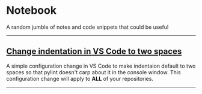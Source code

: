 # Notebook
A random jumble of notes and code snippets that could be useful

---
## [Change indentation in VS Code to two spaces](./vscode-indent-2space.md)

A simple configuration change in VS Code to make indentaion default to two spaces so that pylint doesn't carp about it in the console window. This configuration change will apply to **ALL** of your repositories.

---
